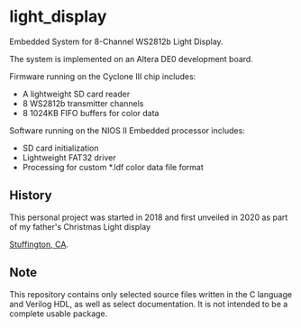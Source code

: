 # light_display
Embedded System for 8-Channel WS2812b Light Display.

The system is implemented on an Altera DE0 development board.

Firmware running on the Cyclone III chip includes:
   - A lightweight SD card reader
   - 8 WS2812b transmitter channels
   - 8 1024KB FIFO buffers for color data

Software running on the NIOS II Embedded processor includes:
   - SD card initialization
   - Lightweight FAT32 driver
   - Processing for custom *.ldf color data file format

## History
This personal project was started in 2018 and first unveiled in 2020 as part of my father's Christmas Light display

[Stuffington, CA](https://www.facebook.com/search/top?q=stuffington%2C%20ca).

## Note
This repository contains only selected source files written in the C language and Verilog HDL, as well as select documentation. It is not intended to be a complete usable package.
